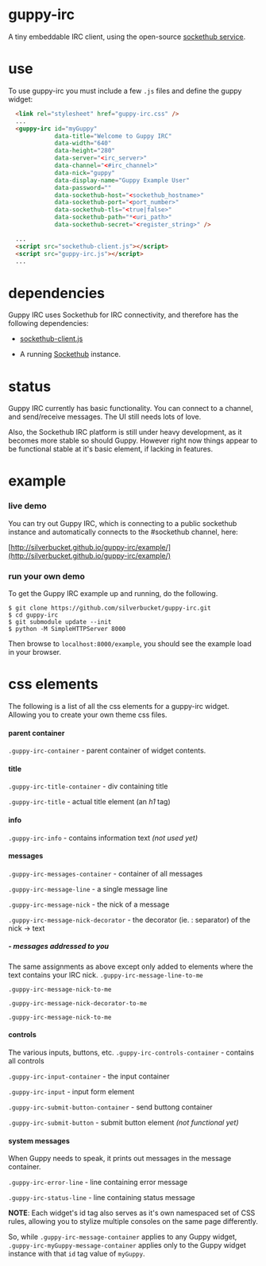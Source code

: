 guppy-irc
=========

A tiny embeddable IRC client, using the open-source [sockethub service](http://sockethub.org).

use
===

To use guppy-irc you must include a few `.js` files and define the guppy widget:

```html
  <link rel="stylesheet" href="guppy-irc.css" />
  ...
  <guppy-irc id="myGuppy"
             data-title="Welcome to Guppy IRC"
             data-width="640"
             data-height="280"
             data-server="<irc_server>"
             data-channel="<#irc_channel>"
             data-nick="guppy"
             data-display-name="Guppy Example User"
             data-password=""
             data-sockethub-host="<sockethub_hostname>"
             data-sockethub-port="<port_number>"
             data-sockethub-tls="<true|false>"
             data-sockethub-path="*<uri_path>"
             data-sockethub-secret="<register_string>" />

  ...
  <script src="sockethub-client.js"></script>
  <script src="guppy-irc.js"></script>
  ...
```

dependencies
============

Guppy IRC uses Sockethub for IRC connectivity, and therefore has the following
dependencies:

* [sockethub-client.js](http://github.com/sockethub/sockethub-client)

* A running [Sockethub](http://github.com/sockethub/sockethub) instance.

status
======

Guppy IRC currently has basic functionality. You can connect to a channel, and
send/receive messages. The UI still needs lots of love.

Also, the Sockethub IRC platform is still under heavy development, as it becomes
more stable so should Guppy. However right now things appear to be functional
stable at it's basic element, if lacking in features.


example
=======

### live demo

You can try out Guppy IRC, which is connecting to a public sockethub instance
and automatically connects to the #sockethub channel, here:

[http://silverbucket.github.io/guppy-irc/example/](http://silverbucket.github.io/guppy-irc/example/)


### run your own demo

To get the Guppy IRC example up and running, do the following.

    $ git clone https://github.com/silverbucket/guppy-irc.git
    $ cd guppy-irc
    $ git submodule update --init
    $ python -M SimpleHTTPServer 8000

Then browse to `localhost:8000/example`, you should see the example load in your
browser.

css elements
============

The following is a list of all the css elements for a guppy-irc widget. Allowing
you to create your own theme css files.

#### parent container
  `.guppy-irc-container` - parent container of widget contents.


#### title
  `.guppy-irc-title-container` - div containing title
  
  `.guppy-irc-title` - actual title element (an *h1* tag)


#### info
  `.guppy-irc-info` - contains information text *(not used yet)*


#### messages
  `.guppy-irc-messages-container` - container of all messages
  
  `.guppy-irc-message-line` - a single message line
  
  `.guppy-irc-message-nick` - the nick of a message
  
  `.guppy-irc-message-nick-decorator` - the decorator (ie. : separator) of the nick -> text

##### - messages addressed to you
The same assignments as above except only added to elements where the text contains your IRC nick.
  `.guppy-irc-message-line-to-me`
  
  `.guppy-irc-message-nick-to-me`
  
  `.guppy-irc-message-nick-decorator-to-me`
  
  `.guppy-irc-message-nick-to-me`


#### controls
The various inputs, buttons, etc.
  `.guppy-irc-controls-container` - contains all controls

  `.guppy-irc-input-container` - the input container
  
  `.guppy-irc-input` - input form element
  
  `.guppy-irc-submit-button-container` - send buttong container
  
  `.guppy-irc-submit-button` - submit button element *(not functional yet)*

#### system messages
When Guppy needs to speak, it prints out messages in the message container.

  `.guppy-irc-error-line` - line containing error message
  
  `.guppy-irc-status-line` - line containing status message


**NOTE**: Each widget's id tag also serves as it's own namespaced set of CSS
rules, allowing you to stylize multiple consoles on the same page differently.

So, while `.guppy-irc-message-container` applies to any Guppy widget,
`.guppy-irc-myGuppy-message-container` applies only to the Guppy widget
instance with that `id` tag value of `myGuppy`.

